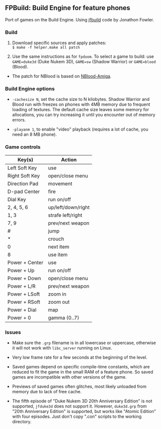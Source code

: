 ## FPBuild: Build Engine for feature phones

Port of games on the Build Engine. Using [jfbuild](https://github.com/jonof/jfbuild) code by Jonathon Fowler.

### Build

1. Download specific sources and apply patches:  
`$ make -f helper.make all patch`

2. Use the same instructions as for `fpdoom`. To select a game to build: use `GAME=duke3d` (Duke Nukem 3D), `GAME=sw` (Shadow Warrior) or `GAME=blood` (Blood).

* The patch for NBlood is based on [NBlood-Amiga](https://github.com/BSzili/NBlood-Amiga).

### Build Engine options

* `-cachesize N`, set the cache size to N kilobytes. Shadow Warrior and Blood run with freezes on phones with 4MB memory due to frequent loading of textures. The default cache size leaves some memory for allocations, you can try increasing it until you encounter out of memory errors.

* `-playanm 1`, to enable "video" playback (requires a lot of cache, you need an 8 MB phone).

### Game controls

| Key(s)         | Action             |
|----------------|--------------------|
| Left Soft Key  | use                |
| Right Soft Key | open/close menu    |
| Direction Pad  | movement           |
| D-pad Center   | fire               |
| Dial Key       | run on/off         |
| 2, 4, 5, 6     | up/left/down/right |
| 1, 3           | strafe left/right  |
| 7, 9           | prev/next weapon   |
| #              | jump               |
| *              | crouch             |
| 0              | next item          |
| 8              | use item           |
| Power + Center | use                |
| Power + Up     | run on/off         |
| Power + Down   | open/close menu    |
| Power + L/R    | prev/next weapon   |
| Power + LSoft  | zoom in            |
| Power + RSoft  | zoom out           |
| Power + Dial   | map                |
| Power + 0      | gamma (0..7)       |

### Issues

* Make sure the `.grp` filename is in all lowercase or uppercase, otherwise it will not work with `libc_server` running on Linux.

* Very low frame rate for a few seconds at the beginning of the level.

* Saved games depend on specific compile-time constants, which are reduced to fit the game in the small RAM of a feature phone. So saved games are incompatible with other versions of the game.

* Previews of saved games often glitches, most likely unloaded from memory due to lack of free cache.

* The fifth episode of "Duke Nukem 3D 20th Anniversary Edition" is not supported, `jfduke3d` does not support it. However, `duke3d.grp` from "20th Anniversary Edition" is supported, but works like "Atomic Edition" with four episodes. Just don't copy ".con" scripts to the working directory.

